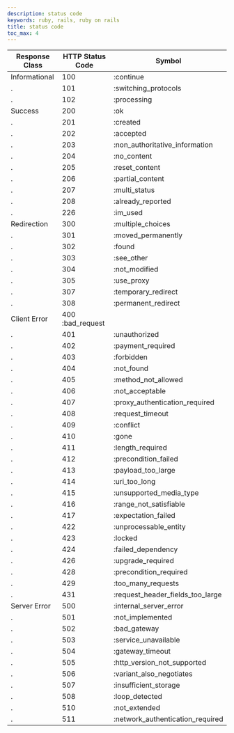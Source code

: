 ```yaml
---
description: status code
keywords: ruby, rails, ruby on rails
title: status code
toc_max: 4
---
```

|Response Class |HTTP Status Code  |  Symbol |
|---|---|---|
|Informational	|100	|:continue|
|.|101	|:switching_protocols|
|.|102	|:processing|
|Success	|200	|:ok|
|.|201	|:created|
|.|202	|:accepted|
|.|203	|:non_authoritative_information|
|.|204	|:no_content|
|.|205	|:reset_content|
|.|206	|:partial_content|
|.|207	|:multi_status|
|.|208	|:already_reported|
|.|226	|:im_used|
|Redirection|300	|:multiple_choices|
|.|301	|:moved_permanently|
|.|302	|:found|
|.|303	|:see_other|
|.|304	|:not_modified|
|.|305	|:use_proxy|
|.|307	|:temporary_redirect|
|.|308	|:permanent_redirect|
|Client Error	|400	:bad_request|
|.|401	|:unauthorized|
|.|402|	:payment_required|
|.|403|	:forbidden|
|.|404|	:not_found|
|.|405|	:method_not_allowed|
|.|406|	:not_acceptable|
|.|407|	:proxy_authentication_required|
|.|408|	:request_timeout|
|.|409|	:conflict|
|.|410|	:gone|
|.|411|	:length_required|
|.|412|	:precondition_failed|
|.|413|	:payload_too_large|
|.|414|	:uri_too_long|
|.|415|	:unsupported_media_type|
|.|416|	:range_not_satisfiable|
|.|417|	:expectation_failed|
|.|422|	:unprocessable_entity|
|.|423|	:locked|
|.|424|	:failed_dependency|
|.|426|	:upgrade_required|
|.|428|	:precondition_required|
|.|429|	:too_many_requests|
|.|431|	:request_header_fields_too_large|
|Server Error	|500	|:internal_server_error|
|.|501|	:not_implemented|
|.|502|	:bad_gateway|
|.|503|	:service_unavailable|
|.|504|	:gateway_timeout|
|.|505|	:http_version_not_supported|
|.|506|	:variant_also_negotiates|
|.|507|	:insufficient_storage|
|.|508|	:loop_detected|
|.|510|	:not_extended|
|.|511|	:network_authentication_required|
